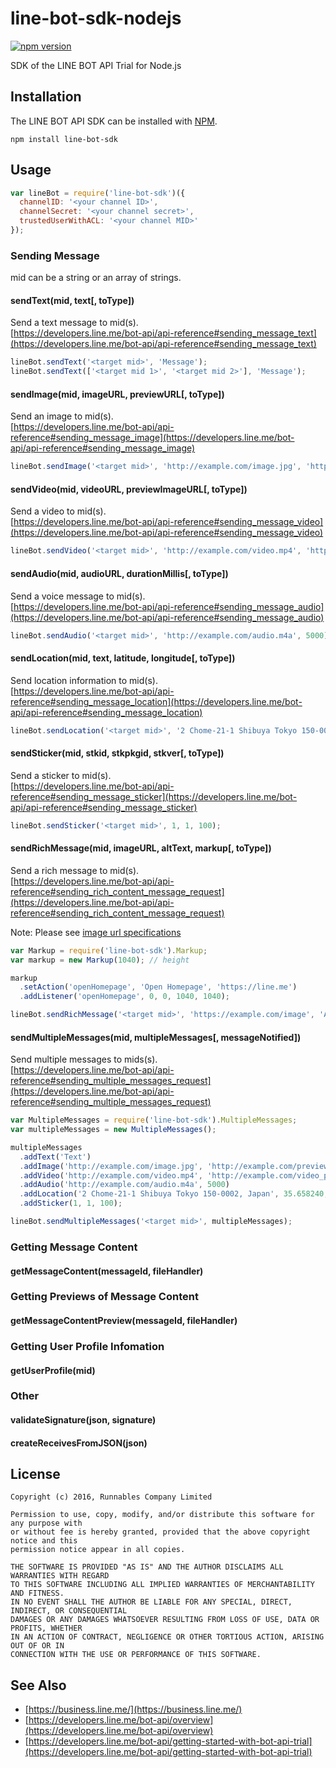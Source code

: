 line-bot-sdk-nodejs
==

[![npm version](https://badge.fury.io/js/line-bot-sdk.svg)](https://badge.fury.io/js/line-bot-sdk)

SDK of the LINE BOT API Trial for Node.js

Installation
--

The LINE BOT API SDK can be installed with [NPM](https://www.npmjs.com).

```
npm install line-bot-sdk
```

Usage
--

```js
var lineBot = require('line-bot-sdk')({
  channelID: '<your channel ID>',
  channelSecret: '<your channel secret>',
  trustedUserWithACL: '<your channel MID>'
});
```

### Sending Message

mid can be a string or an array of strings.

#### sendText(mid, text[, toType])

Send a text message to mid(s).  
[https://developers.line.me/bot-api/api-reference#sending_message_text](https://developers.line.me/bot-api/api-reference#sending_message_text)

```js
lineBot.sendText('<target mid>', 'Message');
lineBot.sendText(['<target mid 1>', '<target mid 2>'], 'Message');
```

#### sendImage(mid, imageURL, previewURL[, toType])

Send an image to mid(s).  
[https://developers.line.me/bot-api/api-reference#sending_message_image](https://developers.line.me/bot-api/api-reference#sending_message_image)

```js
lineBot.sendImage('<target mid>', 'http://example.com/image.jpg', 'http://example.com/preview.jpg');
```

#### sendVideo(mid, videoURL, previewImageURL[, toType])

Send a video to mid(s).  
[https://developers.line.me/bot-api/api-reference#sending_message_video](https://developers.line.me/bot-api/api-reference#sending_message_video)

```js
lineBot.sendVideo('<target mid>', 'http://example.com/video.mp4', 'http://example.com/video_preview.jpg');
```

#### sendAudio(mid, audioURL, durationMillis[, toType])

Send a voice message to mid(s).  
[https://developers.line.me/bot-api/api-reference#sending_message_audio](https://developers.line.me/bot-api/api-reference#sending_message_audio)

```js
lineBot.sendAudio('<target mid>', 'http://example.com/audio.m4a', 5000);
```

#### sendLocation(mid, text, latitude, longitude[, toType])

Send location information to mid(s).  
[https://developers.line.me/bot-api/api-reference#sending_message_location](https://developers.line.me/bot-api/api-reference#sending_message_location)

```js
lineBot.sendLocation('<target mid>', '2 Chome-21-1 Shibuya Tokyo 150-0002, Japan', 35.658240, 139.703478);
```

#### sendSticker(mid, stkid, stkpkgid, stkver[, toType])

Send a sticker to mid(s).  
[https://developers.line.me/bot-api/api-reference#sending_message_sticker](https://developers.line.me/bot-api/api-reference#sending_message_sticker)

```js
lineBot.sendSticker('<target mid>', 1, 1, 100);
```

#### sendRichMessage(mid, imageURL, altText, markup[, toType])

Send a rich message to mid(s).  
[https://developers.line.me/bot-api/api-reference#sending_rich_content_message_request](https://developers.line.me/bot-api/api-reference#sending_rich_content_message_request)

Note: Please see [image url specifications](https://developers.line.me/bot-api/api-reference#sending_rich_content_message_prerequisite)

```js
var Markup = require('line-bot-sdk').Markup;
var markup = new Markup(1040); // height

markup
  .setAction('openHomepage', 'Open Homepage', 'https://line.me')
  .addListener('openHomepage', 0, 0, 1040, 1040);

lineBot.sendRichMessage('<target mid>', 'https://example.com/image', 'Alt text', markup.build());
```

#### sendMultipleMessages(mid, multipleMessages[, messageNotified])

Send multiple messages to mids(s).  
[https://developers.line.me/bot-api/api-reference#sending_multiple_messages_request](https://developers.line.me/bot-api/api-reference#sending_multiple_messages_request)

```js
var MultipleMessages = require('line-bot-sdk').MultipleMessages;
var multipleMessages = new MultipleMessages();

multipleMessages
  .addText('Text')
  .addImage('http://example.com/image.jpg', 'http://example.com/preview.jpg')
  .addVideo('http://example.com/video.mp4', 'http://example.com/video_preview.jpg')
  .addAudio('http://example.com/audio.m4a', 5000)
  .addLocation('2 Chome-21-1 Shibuya Tokyo 150-0002, Japan', 35.658240, 139.703478)
  .addSticker(1, 1, 100);

lineBot.sendMultipleMessages('<target mid>', multipleMessages);
```

### Getting Message Content

#### getMessageContent(messageId, fileHandler)

### Getting Previews of Message Content

#### getMessageContentPreview(messageId, fileHandler)

### Getting User Profile Infomation

#### getUserProfile(mid)

### Other

#### validateSignature(json, signature)

#### createReceivesFromJSON(json)

License
--

```
Copyright (c) 2016, Runnables Company Limited

Permission to use, copy, modify, and/or distribute this software for any purpose with 
or without fee is hereby granted, provided that the above copyright notice and this 
permission notice appear in all copies.

THE SOFTWARE IS PROVIDED "AS IS" AND THE AUTHOR DISCLAIMS ALL WARRANTIES WITH REGARD 
TO THIS SOFTWARE INCLUDING ALL IMPLIED WARRANTIES OF MERCHANTABILITY AND FITNESS. 
IN NO EVENT SHALL THE AUTHOR BE LIABLE FOR ANY SPECIAL, DIRECT, INDIRECT, OR CONSEQUENTIAL 
DAMAGES OR ANY DAMAGES WHATSOEVER RESULTING FROM LOSS OF USE, DATA OR PROFITS, WHETHER 
IN AN ACTION OF CONTRACT, NEGLIGENCE OR OTHER TORTIOUS ACTION, ARISING OUT OF OR IN 
CONNECTION WITH THE USE OR PERFORMANCE OF THIS SOFTWARE.
```

See Also
--

- [https://business.line.me/](https://business.line.me/)
- [https://developers.line.me/bot-api/overview](https://developers.line.me/bot-api/overview)
- [https://developers.line.me/bot-api/getting-started-with-bot-api-trial](https://developers.line.me/bot-api/getting-started-with-bot-api-trial)
